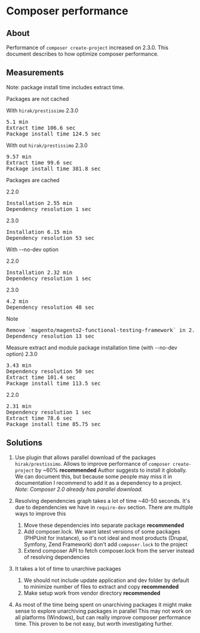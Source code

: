 # Composer performance

## About

Performance of `composer create-project` increased on 2.3.0. This document describes to how optimize composer performance.

## Measurements

Note: package install time includes extract time.

Packages are not cached

With `hirak/prestissimo`
2.3.0
<pre>
5.1 min
Extract time 106.6 sec
Package install time 124.5 sec
</pre>

With out `hirak/prestissimo`
2.3.0
<pre>
9.57 min
Extract time 99.6 sec
Package install time 381.8 sec
</pre>

Packages are cached

2.2.0
<pre>
Installation 2.55 min
Dependency resolution 1 sec
</pre>

2.3.0
<pre>
Installation 6.15 min
Dependency resolution 53 sec
</pre>

With --no-dev option

2.2.0
<pre>
Installation 2.32 min
Dependency resolution 1 sec
</pre>

2.3.0
<pre>
4.2 min
Dependency resolution 48 sec
</pre>

Note
<pre>
Remove `magento/magento2-functional-testing-framework` in 2.3.0
Dependency resolution 13 sec
</pre>

Measure extract and module package installation time (with --no-dev option)
2.3.0
<pre>
3.43 min
Dependency resolution 50 sec
Extract time 101.4 sec
Package install time 113.5 sec
</pre>

2.2.0
<pre>
2.31 min
Dependency resolution 1 sec
Extract time 78.6 sec
Package install time 85.75 sec
</pre>

## Solutions

1. Use plugin that allows parallel download of the packages `hirak/prestissimo`. Allows to improve performance of `composer create-project` by ~60% **recommended**
    Author suggests to install it globally. We can document this, but because some people may miss it in documentation I recommend to add it as a dependency to a project.
    _Note: Composer 2.0 already has parallel download._

1. Resolving dependencies graph takes a lot of time ~40-50 seconds. It's due to dependencies we have in `require-dev` section. There are multiple ways to improve this
    1. Move these dependencies into separate package **recommended**
    1. Add composer.lock. We want latest versions of some packages (PHPUnit for instance), so it's not ideal and most products (Drupal, Symfony, Zend Framework) don't add `composer.lock` to the project
    1. Extend composer API to fetch composer.lock from the server instead of resolving dependencies
    
1. It takes a lot of time to unarchive packages
    1. We should not include update application and dev folder by default to minimize number of files to extract and copy **recommended**
    1. Make setup work from vendor directory **recommended**

1. As most of the time being spent on unarchiving packages it might make sense to explore unarchiving packages in parallel
    This may not work on all platforms (Windows), but can really improve composer performance time. This proven to be not easy, but worth investigating further.
